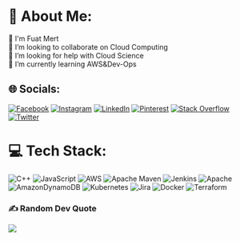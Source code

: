 # 💫 About Me:
🔭 I'm Fuat Mert <br>👯 I’m looking to collaborate on Cloud Computing<br>🤝 I’m looking for help with Cloud Science <br>🌱 I’m currently learning AWS&Dev-Ops <br>


## 🌐 Socials:
[![Facebook](https://img.shields.io/badge/Facebook-%231877F2.svg?logo=Facebook&logoColor=white)](https://facebook.com/fuatmertsimsek) [![Instagram](https://img.shields.io/badge/Instagram-%23E4405F.svg?logo=Instagram&logoColor=white)](https://instagram.com/fuatmertsimsek) [![LinkedIn](https://img.shields.io/badge/LinkedIn-%230077B5.svg?logo=linkedin&logoColor=white)](www.linkedin.com/in/fuatmertsimsek) [![Pinterest](https://img.shields.io/badge/Pinterest-%23E60023.svg?logo=Pinterest&logoColor=white)](https://pinterest.com/fuatmertsimsek) [![Stack Overflow](https://img.shields.io/badge/-Stackoverflow-FE7A16?logo=stack-overflow&logoColor=white)](https://stackoverflow.com/users/12043379) [![Twitter](https://img.shields.io/badge/Twitter-%231DA1F2.svg?logo=Twitter&logoColor=white)](https://twitter.com/fuatmertsimsek) 

# 💻 Tech Stack:
![C++](https://img.shields.io/badge/c++-%2300599C.svg?style=plastic&logo=c%2B%2B&logoColor=white) ![JavaScript](https://img.shields.io/badge/javascript-%23323330.svg?style=plastic&logo=javascript&logoColor=%23F7DF1E) ![AWS](https://img.shields.io/badge/AWS-%23FF9900.svg?style=plastic&logo=amazon-aws&logoColor=white) ![Apache Maven](https://img.shields.io/badge/Apache%20Maven-C71A36?style=plastic&logo=Apache%20Maven&logoColor=white) ![Jenkins](https://img.shields.io/badge/jenkins-%232C5263.svg?style=plastic&logo=jenkins&logoColor=white) ![Apache](https://img.shields.io/badge/apache-%23D42029.svg?style=plastic&logo=apache&logoColor=white) ![AmazonDynamoDB](https://img.shields.io/badge/Amazon%20DynamoDB-4053D6?style=plastic&logo=Amazon%20DynamoDB&logoColor=white) ![Kubernetes](https://img.shields.io/badge/kubernetes-%23326ce5.svg?style=plastic&logo=kubernetes&logoColor=white) ![Jira](https://img.shields.io/badge/jira-%230A0FFF.svg?style=plastic&logo=jira&logoColor=white) ![Docker](https://img.shields.io/badge/docker-%230db7ed.svg?style=plastic&logo=docker&logoColor=white) ![Terraform](https://img.shields.io/badge/terraform-%235835CC.svg?style=plastic&logo=terraform&logoColor=white)


### ✍️ Random Dev Quote
![](https://quotes-github-readme.vercel.app/api?type=horizontal&theme=tokyonight)

<!-- Proudly created with GPRM ( https://gprm.itsvg.in ) -->

